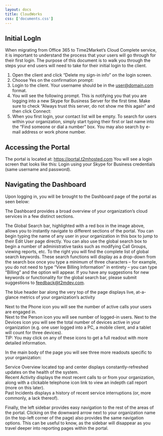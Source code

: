 ```yaml
---
layout: docs
title: CloudWorks 
css: ['documents.css']
---
```


## Initial LogIn ##

When migrating from Office 365 to Time2Market’s Cloud Complete service, it is important to understand the process that your users will go through for their first login. The purpose of this document is to walk you through the steps your end users will need to take for their initial login to the client.

1.	Open the client and click “Delete my sign-in info” on the login screen. 
2.	Choose Yes on the confirmation prompt: 
3.	Login to the client. Your username should be in the user@domain.com format. 
4.	You will see the following prompt. This is notifying you that you are logging into a new Skype for Business Server for the first time. Make sure to check “Always trust this server, do not show me this again” and then click Connect: 
5.	When you first login, your contact list will be empty. To search for users within your organization, simply start typing their first or last name into the “Find someone or dial a number” box. You may also search by e-mail address or work phone number. 

## Accessing the Portal ##

The portal is located at: https://portal.t2mhosted.com You will see a login screen that looks like this: 
Login using your Skype for Business credentials (same username and password). 

## Navigating the Dashboard ##

Upon logging in, you will be brought to the Dashboard page of the portal as seen below: 

The Dashboard provides a broad overview of your organization’s cloud services in a few distinct sections. 

The Global Search bar, highlighted with a red box in the image above, allows you to instantly navigate to different sections of the portal. You can begin typing the name of any user in your organization in this box to jump to their Edit User page directly. You can also use the global search box to begin a number of administrative tasks such as modifying Call Groups, viewing reports, etc. To the right you will find the complete list of global search keywords. These search functions will display as a drop-down from the search box once you type a minimum of three characters – for example, you do not need to type “View Billing Information” in entirety – you can type “Billing” and the option will appear.  If you have any suggestions for new keywords or functionality for the global search bar, please submit suggestions to feedback@t2mdev.com. 

The blue header bar along the very top of the page displays live, at-a-glance metrics of your organization’s activity

Next to the Phone icon you will see the number of active calls your users are engaged in.  
Next to the Person icon you will see number of logged-in users. 
Next to the Devices icon you will see the total number of devices active in your organization (e.g. one user logged into a PC, a mobile client, and a tablet will count for three devices).  
TIP: You may click on any of these icons to get a full readout with more detailed information. 
 
In the main body of the page you will see three more readouts specific to your organization:  
 
Service Overview located top and center displays constantly-refreshed updates on the health of the system.  
Recent Activity displays the most recent calls to or from your organization, along with a clickable telephone icon link to view an indepth call report (more on this later).  
Past Incidents displays a history of recent service interruptions (or, more commonly, a lack thereof).  
 
Finally, the left sidebar provides easy navigation to the rest of the areas of the portal. Clicking on the downward arrow next to your organization name (in the top-left corner of the page) also provides the same navigation options. This can be useful to know, as the sidebar will disappear as you travel deeper into reporting pages within the portal. 


